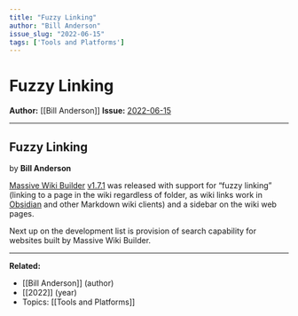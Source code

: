 ```yaml
---
title: "Fuzzy Linking"
author: "Bill Anderson"
issue_slug: "2022-06-15"
tags: ['Tools and Platforms']
---
```


# Fuzzy Linking

**Author:** [[Bill Anderson]]
**Issue:** [2022-06-15](https://plex.collectivesensecommons.org/2022-06-15/)

---

## Fuzzy Linking
by **Bill Anderson**

[Massive Wiki Builder](https://github.com/peterkaminski/massivewikibuilder) [v1.7.1](https://github.com/peterkaminski/massivewikibuilder/releases/tag/v1.7.1) was released with support for “fuzzy linking” (linking to a page in the wiki regardless of folder, as wiki links work in [Obsidian](https://obsidian.md/) and other Markdown wiki clients) and a sidebar on the wiki web pages.

Next up on the development list is provision of search capability for websites built by Massive Wiki Builder.

---

**Related:**
- [[Bill Anderson]] (author)
- [[2022]] (year)
- Topics: [[Tools and Platforms]]

